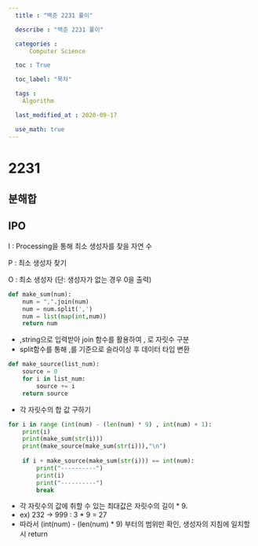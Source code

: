 ```yaml
---
  title : "백준 2231 풀이"

  describe : "백준 2231 풀이"

  categories : 
      Computer Science

  toc : True

  toc_label: "목차"

  tags : 
    Algorithm

  last_modified_at : 2020-09-17

  use_math: true
---
```

# 2231
## 분해합

## IPO

I : Processing을 통해 최소 생성자를 찾을 자연 수

P : 최소 생성자 찾기

O : 최소 생성자 (단: 생성자가 없는 경우 0을 출력)

```python
def make_sum(num):
    num = ",".join(num)
    num = num.split(',')
    num = list(map(int,num))
    return num
```
* ,string으로 입력받아 join 함수를 활용하여 , 로 자릿수 구분
* split함수를 통해 ,를 기준으로 슬라이싱 후 데이터 타입 변환

```python
def make_source(list_num):
    source = 0
    for i in list_num:
        source += i
    return source
```
* 각 자릿수의 합 값 구하기

```python
for i in range (int(num) - (len(num) * 9) , int(num) + 1):
    print(i)
    print(make_sum(str(i)))
    print(make_source(make_sum(str(i))),"\n")
    
    if i + make_source(make_sum(str(i))) == int(num):
        print("----------")
        print(i)
        print("----------")
        break
```
* 각 자릿수의 값에 취할 수 있는 최대값은 자릿수의 길이 * 9. 
* ex) 232 -> 999 : 3 * 9 = 27
* 따라서 (int(num) - (len(num) * 9) 부터의 범위만 확인, 생성자의 지침에 일치할 시 return 
